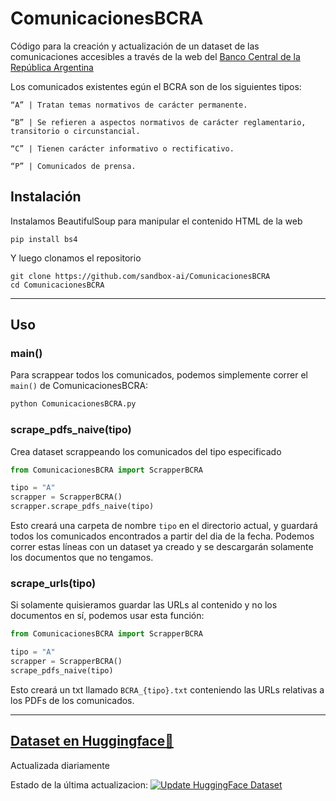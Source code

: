 # ComunicacionesBCRA
Código para la creación y actualización de un dataset de las comunicaciones accesibles a través de la web del [Banco Central de la República Argentina](https://www.bcra.gob.ar/SistemasFinancierosYdePagos/Buscador_de_comunicaciones.asp)

Los comunicados existentes egún el BCRA son de los siguientes tipos:
```
“A” | Tratan temas normativos de carácter permanente.

“B” | Se refieren a aspectos normativos de carácter reglamentario, transitorio o circunstancial.

“C” | Tienen carácter informativo o rectificativo.

“P” | Comunicados de prensa.
```

## Instalación
Instalamos BeautifulSoup para manipular el contenido HTML de la web

```
pip install bs4
```

Y luego clonamos el repositorio

```
git clone https://github.com/sandbox-ai/ComunicacionesBCRA
cd ComunicacionesBCRA
```

---
## Uso

### main()
Para scrappear todos los comunicados, podemos simplemente correr el `main()` de ComunicacionesBCRA:
```sh
python ComunicacionesBCRA.py
```

### scrape_pdfs_naive(tipo)
Crea dataset scrappeando los comunicados del tipo especificado

```python
from ComunicacionesBCRA import ScrapperBCRA

tipo = "A"
scrapper = ScrapperBCRA()
scrapper.scrape_pdfs_naive(tipo)
```

Esto creará una carpeta de nombre `tipo` en el directorio actual, y guardará todos los comunicados encontrados a partir del dia de la fecha. Podemos correr estas líneas con un dataset ya creado y se descargarán solamente los documentos que no tengamos.

### scrape_urls(tipo)
Si solamente quisieramos guardar las URLs al contenido y no los documentos en sí, podemos usar esta función:
```python
from ComunicacionesBCRA import ScrapperBCRA

tipo = "A"
scrapper = ScrapperBCRA()
scrape_pdfs_naive(tipo)
```

Esto creará un txt llamado `BCRA_{tipo}.txt` conteniendo las URLs relativas a los PDFs de los comunicados.

---
## [Dataset en Huggingface🤗](https://huggingface.co/datasets/marianbasti/ComunicacionesBCRA)
Actualizada diariamente

Estado de la última actualizacion: 
[![Update HuggingFace Dataset](https://github.com/sandbox-aiComunicacionesBCRA/actions/workflows/update_hf_dataset.yml/badge.svg)](https://github.com/sandbox-ai/ComunicacionesBCRA/actions/workflows/update_hf_dataset.yml)
